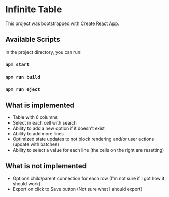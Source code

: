 # Infinite Table

This project was bootstrapped with [Create React App](https://github.com/facebook/create-react-app).

## Available Scripts

In the project directory, you can run:

### `npm start`

### `npm run build`

### `npm run eject`

## What is implemented

- Table with 6 columns
- Select in each cell with search
- Ability to add a new option if it doesn't exist
- Ability to add more lines
- Optimized state updates to not block rendering and/or user actions (update with batches)
- Ability to select a value for each line (the cells on the right are resetting)

## What is not implemented
- Options child/parent connection for each row (I'm not sure if I got how it should work)
- Export on click to Save button (Not sure what I should export)
